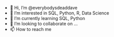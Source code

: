 - 👋 Hi, I’m @everybodysdeaddave
- 👀 I’m interested in SQL, Python, R, Data Science
- 🌱 I’m currently learning SQL, Python
- 💞️ I’m looking to collaborate on ...
- 📫 How to reach me

<!---
everybodysdeaddave/everybodysdeaddave is a ✨ special ✨ repository because its `README.md` (this file) appears on your GitHub profile.
You can click the Preview link to take a look at your changes.
--->
